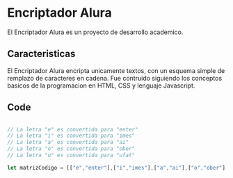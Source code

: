 # Encriptador Alura

El Encriptador Alura es un proyecto de desarrollo academico.

## Caracteristicas

El Encriptador Alura encripta unicamente textos, con un esquema simple de remplazo de caracteres en cadena. Fue contruido siguiendo los conceptos basicos de la programacion en HTML, CSS y lenguaje Javascript.

## Code
```javascript

// La letra "e" es convertida para "enter"
// La letra "i" es convertida para "imes"
// La letra "a" es convertida para "ai"
// La letra "o" es convertida para "ober"
// La letra "u" es convertida para "ufat"

let matrizCodigo = [["e","enter"],["i","imes"],["a","ai"],["o","ober"],["u","ufat"],[" ","_"]];
```
